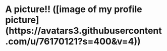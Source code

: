 <h1> A picture!!
 ([image of my profile picture](https://avatars3.githubusercontent.com/u/76170121?s=400&v=4))
